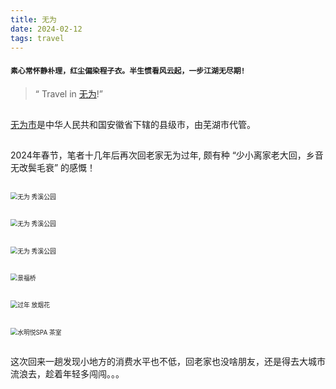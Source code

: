 ```yaml
---
title: 无为
date: 2024-02-12
tags: travel
---
```


#### ``素心常怀静朴理，红尘偏染程子衣。半生惯看风云起，一步江湖无尽期!``


> “ Travel in [无为](https://zh.wikipedia.org/zh-cn/%E6%97%A0%E4%B8%BA%E5%B8%82)!”

##

[无为市](https://zh.wikipedia.org/zh-cn/%E6%97%A0%E4%B8%BA%E5%B8%82)是中华人民共和国安徽省下辖的县级市，由芜湖市代管。

##

2024年春节，笔者十几年后再次回老家无为过年, 颇有种 “少小离家老大回，乡音无改鬓毛衰” 的感慨！

##

<img src="20240212/20240212-1.jpg" alt="无为 秀溪公园" style="zoom:70%;" />



##

<img src="20240212/20240212-3.jpg" alt="无为 秀溪公园" style="zoom:70%;" />



##

<img src="20240212/20240212-2.jpg" alt="无为 秀溪公园" style="zoom:70%;" />



##

<img src="20240212/20240212-4.jpg" alt="景福桥" style="zoom:70%;" />



##

<img src="20240212/20240212-6.jpg" alt="过年 放烟花" style="zoom:70%;" />



##

<img src="20240212/20240212-7.jpg" alt="水明悦SPA 茶室" style="zoom:70%;" />




##

这次回来一趟发现小地方的消费水平也不低，回老家也没啥朋友，还是得去大城市流浪去，趁着年轻多闯闯。。。



